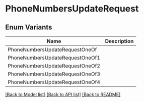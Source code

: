 # PhoneNumbersUpdateRequest

## Enum Variants

| Name | Description |
|---- | -----|
| PhoneNumbersUpdateRequestOneOf |  |
| PhoneNumbersUpdateRequestOneOf1 |  |
| PhoneNumbersUpdateRequestOneOf2 |  |
| PhoneNumbersUpdateRequestOneOf3 |  |
| PhoneNumbersUpdateRequestOneOf4 |  |

[[Back to Model list]](../README.md#documentation-for-models) [[Back to API list]](../README.md#documentation-for-api-endpoints) [[Back to README]](../README.md)


